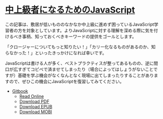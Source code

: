 # [中上級者になるためのJavaScript](https://www.gitbook.com/book/kenju/js_step-up-to-intermediate/details)


この記事は、敷居が低いもののなかなか中上級に進めず困っているJavaScript学習者の方を対象としています。よりJavaScriptに対する理解を深める際に気を付けるべき事柄、知っておくべきキーワードの提供をゴールとします。

「クロージャーについてもっと知りたい！」「カリー化なるものがあるのか、知らなかった！」といったきっかけになれば幸いです。

JavaScriptは書ける人が多く、ベストプラクティスが整ってあるものの、逆に間口が広すぎてコピペで済ませてしまったり（場合によってはしょうがないことですが）基礎を学ぶ機会がなくなんとなく現場に出てしまったりすることがありますので、ぜひこの機会にJavaScriptを復習してみてください。

* [Gitbook][010]
    * [Read Online][011]
    * [Download PDF][012]
    * [Download EPUB][013]
    * [Download MOBI][014]

[010]:https://www.gitbook.com/book/kenju/js_step-up-to-intermediate/details
[011]:https://www.gitbook.com/read/book/kenju/js_step-up-to-intermediate
[012]:https://www.gitbook.com/download/pdf/book/kenju/js_step-up-to-intermediate
[013]:https://www.gitbook.com/download/epub/book/kenju/js_step-up-to-intermediate
[014]:https://www.gitbook.com/download/mobi/book/kenju/js_step-up-to-intermediate

